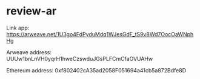 # review-ar

Link app: https://arweave.net/1U3go4FdPyduMdq1WJesGdF_tS9v8Wd7OocOaWNphHg

Arweave address: UUUw1bnLnVH0yqrH1hweCzswduJGsPLFCmCfaOVUAHw

Ethereum address: 0xf802402cA35ad2058F051694a41cb5a872Bdfe8D
